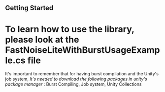 ## Getting Started

# To learn how to use the library, please look at the FastNoiseLiteWithBurstUsageExample.cs file


It's important to remember that for having burst compilation and the Unity's job system, *It's needed to download the following packages in unity's package manager* : Burst Compiling, Job system, Unity Collections
